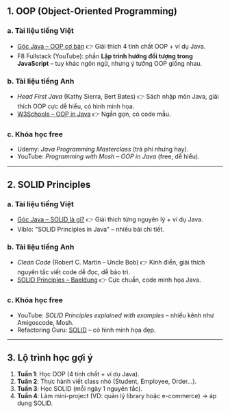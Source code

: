 ## 1. OOP (Object-Oriented Programming)

### a. Tài liệu tiếng Việt

* [Góc Java – OOP cơ bản](https://gpcoder.com/3702-huong-doi-tuong-trong-java/)
  👉 Giải thích 4 tính chất OOP + ví dụ Java.
* F8 Fullstack (YouTube): phần **Lập trình hướng đối tượng trong JavaScript** – tuy khác ngôn ngữ, nhưng ý tưởng OOP giống nhau.

### b. Tài liệu tiếng Anh

* *Head First Java* (Kathy Sierra, Bert Bates)
  👉 Sách nhập môn Java, giải thích OOP cực dễ hiểu, có hình minh họa.
* [W3Schools – OOP in Java](https://www.w3schools.com/java/java_oop.asp)
  👉 Ngắn gọn, có code mẫu.

### c. Khóa học free

* Udemy: *Java Programming Masterclass* (trả phí nhưng hay).
* YouTube: *Programming with Mosh – OOP in Java* (free, dễ hiểu).

---

## 2. SOLID Principles

### a. Tài liệu tiếng Việt

* [Góc Java – SOLID là gì?](https://gpcoder.com/4747-nguyen-ly-solid-trong-lap-trinh-huong-doi-tuong/)
  👉 Giải thích từng nguyên lý + ví dụ Java.
* Viblo: "SOLID Principles in Java" – nhiều bài chi tiết.

### b. Tài liệu tiếng Anh

* *Clean Code* (Robert C. Martin – Uncle Bob)
  👉 Kinh điển, giải thích nguyên tắc viết code dễ đọc, dễ bảo trì.
* [SOLID Principles – Baeldung](https://www.baeldung.com/solid-principles)
  👉 Cực chuẩn, code minh họa Java.

### c. Khóa học free

* YouTube: *SOLID Principles explained with examples* – nhiều kênh như Amigoscode, Mosh.
* Refactoring Guru: [SOLID](https://refactoring.guru/design-patterns/solid) – có hình minh họa đẹp.

---

## 3. Lộ trình học gợi ý

1. **Tuần 1**: Học OOP (4 tính chất + ví dụ Java).
2. **Tuần 2**: Thực hành viết class nhỏ (Student, Employee, Order…).
3. **Tuần 3**: Học SOLID (mỗi ngày 1 nguyên tắc).
4. **Tuần 4**: Làm mini-project (VD: quản lý library hoặc e-commerce) → áp dụng SOLID.


